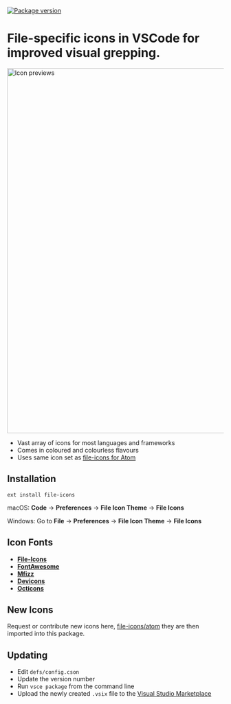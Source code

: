 [![Package version](https://vsmarketplacebadge.apphb.com/version/file-icons.file-icons.svg)](https://marketplace.visualstudio.com/items?itemName=file-icons.file-icons)

# File-specific icons in VSCode for improved visual grepping.

<img alt="Icon previews" width="850" src="https://raw.githubusercontent.com/DanBrooker/file-icons/6714706f268e257100e03c9eb52819cb97ad570b/preview.png" />

- Vast array of icons for most languages and frameworks
- Comes in coloured and colourless flavours
- Uses same icon set as [file-icons for Atom](https://github.com/file-icons/atom)

## Installation

`ext install file-icons`

macOS: **Code** → **Preferences** → **File Icon Theme** → **File Icons**

Windows: Go to **File** → **Preferences** → **File Icon Theme** → **File Icons**

## Icon Fonts

- [**File-Icons**](https://github.com/file-icons/icons/blob/master/charmap.md)
- [**FontAwesome**](http://fontawesome.io/cheatsheet/)
- [**Mfizz**](https://github.com/file-icons/MFixx/blob/master/charmap.md)
- [**Devicons**](https://github.com/file-icons/DevOpicons/blob/master/charmap.md)
- [**Octicons**](https://octicons.github.com/)

## New Icons

Request or contribute new icons here, [file-icons/atom](https://github.com/file-icons/atom) they are then imported into this package.

## Updating

- Edit `defs/config.cson`
- Update the version number
- Run `vsce package` from the command line
- Upload the newly created `.vsix` file to the [Visual Studio Marketplace](https://marketplace.visualstudio.com/manage/publishers/nextbook)
